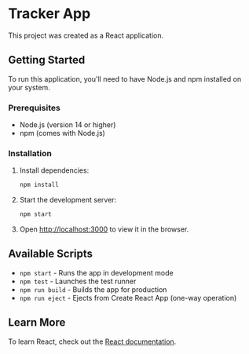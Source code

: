 # Tracker App

This project was created as a React application.

## Getting Started

To run this application, you'll need to have Node.js and npm installed on your system.

### Prerequisites

- Node.js (version 14 or higher)
- npm (comes with Node.js)

### Installation

1. Install dependencies:
   ```bash
   npm install
   ```

2. Start the development server:
   ```bash
   npm start
   ```

3. Open [http://localhost:3000](http://localhost:3000) to view it in the browser.

## Available Scripts

- `npm start` - Runs the app in development mode
- `npm test` - Launches the test runner
- `npm run build` - Builds the app for production
- `npm run eject` - Ejects from Create React App (one-way operation)

## Learn More

To learn React, check out the [React documentation](https://reactjs.org/).
